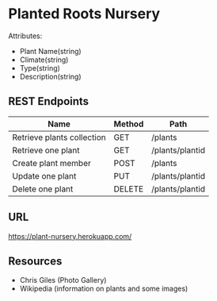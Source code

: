 # Planted Roots Nursery

Attributes:

* Plant Name(string)
* Climate(string)
* Type(string)
* Description(string)

## REST Endpoints

Name                       | Method | Path
---------------------------|--------|--------------------
Retrieve plants collection | GET    | /plants
Retrieve one plant         | GET    | /plants/plantid
Create plant member        | POST   | /plants
Update one plant           | PUT    | /plants/plantid
Delete one plant           | DELETE | /plants/plantid

## URL 
https://plant-nursery.herokuapp.com/

## Resources
* Chris Giles (Photo Gallery)
* Wikipedia (information on plants and some images)